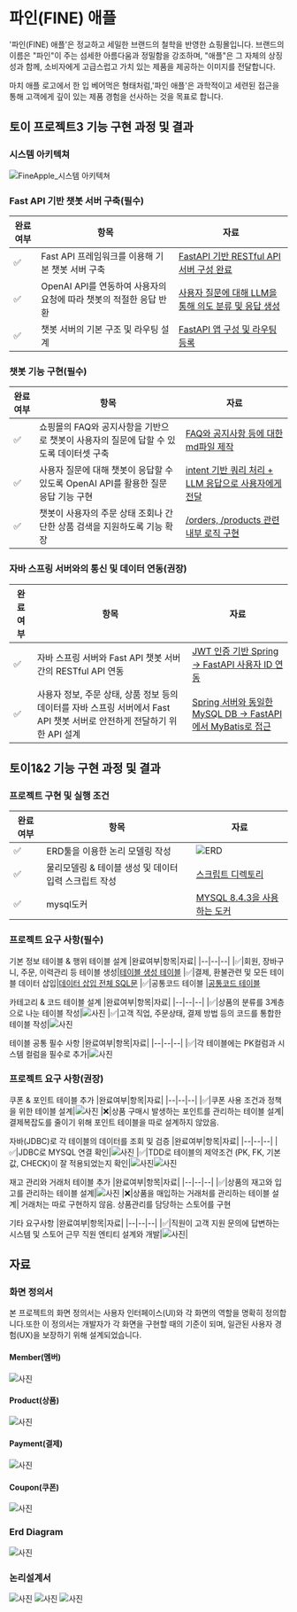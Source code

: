 # 파인(FINE) 애플

'파인(FINE) 애플'은 정교하고 세밀한 브랜드의 철학을 반영한 쇼핑몰입니다.
브랜드의 이름은 "파인"이 주는 섬세한 아름다움과 정밀함을 강조하며,
"애플"은 그 자체의 상징성과 함께, 소비자에게 고급스럽고 가치 있는 제품을 제공하는 이미지를 전달합니다.

마치 애플 로고에서 한 입 베어먹은 형태처럼,'파인 애플'은 과학적이고 세련된 접근을 통해 고객에게 깊이 있는 제품 경험을 선사하는 것을 목표로 합니다.

## 토이 프로젝트3 기능 구현 과정 및 결과

### 시스템 아키텍쳐
![FineApple_시스템 아키텍쳐](https://github.com/user-attachments/assets/6abc614f-a5c3-4df0-a1b9-f23baafbab0c)


### Fast API 기반 챗봇 서버 구축(필수)
|완료여부|항목|자료|
|--|--|--|
|✅|Fast API 프레임워크를 이용해 기본 챗봇 서버 구축|[FastAPI 기반 RESTful API 서버 구성 완료](/fastapi-server/app/main.py)
|✅|OpenAI API를 연동하여 사용자의 요청에 따라 챗봇의 적절한 응답 반환|[사용자 질문에 대해 LLM을 통해 의도 분류 및 응답 생성](/fastapi-server/app/services)
|✅|챗봇 서버의 기본 구조 및 라우팅 설계|[FastAPI 앱 구성 및 라우팅 등록](/fastapi-server/app/main.py)

### 챗봇 기능 구현(필수)
|완료여부|항목|자료|
|--|--|--|
|✅|쇼핑몰의 FAQ와 공지사항을 기반으로 챗봇이 사용자의 질문에 답할 수 있도록 데이터셋 구축|[FAQ와 공지사항 등에 대한 md파일 제작](/fastapi-server/data/docs)
|✅|사용자 질문에 대해 챗봇이 응답할 수 있도록 OpenAI API를 활용한 질문 응답 기능 구현|[intent 기반 쿼리 처리 + LLM 응답으로 사용자에게 전달](/fastapi-server/app//services/chat_logic.py)
|✅|챗봇이 사용자의 주문 상태 조회나 간단한 상품 검색을 지원하도록 기능 확장|[/orders, /products 관련 내부 로직 구현](/fastapi-server/app/services/order_service.py)

### 자바 스프링 서버와의 통신 및 데이터 연동(권장)
|완료여부|항목|자료|
|--|--|--|
|✅|자바 스프링 서버와 Fast API 챗봇 서버 간의 RESTful API 연동|[JWT 인증 기반 Spring → FastAPI 사용자 ID 연동](/fastapi-server/app/services/auth_service.py)
|✅|사용자 정보, 주문 상태, 상품 정보 등의 데이터를 자바 스프링 서버에서 Fast API 챗봇 서버로 안전하게 전달하기 위한 API 설계|[Spring 서버와 동일한 MySQL DB → FastAPI에서 MyBatis로 접근](/fastapi-server/app/database/db.py)


## 토이1&2 기능 구현 과정 및 결과

### 프로젝트 구현 및 실행 조건
|완료여부|항목|자료|
|--|--|--|
|✅|ERD툴을 이용한 논리 모델링 작성|![ERD](images/ERD전체모델링.png)
|✅|물리모델링 & 테이블 생성 및 데이터 입력 스크립트 작성|[스크립트 디렉토리](/src/main/resources/db/migration)
|✅|mysql도커|[MYSQL 8.4.3을 사용하는 도커](/docker-compose.yml)

### 프로젝트 요구 사항(필수)
기본 정보 테이블 & 행위 테이블 설계
|완료여부|항목|자료|
|--|--|--|
|✅|회원, 장바구니, 주문, 이력관리 등 테이블 생성|[테이블 생성 테이블](/src/main/resources/db/migration/V1__insert_initial_data.sql)
|✅|결제, 환불관련 및 모든 테이블 데이터 삽입|[데이터 삽입 전체 SQL문](/src/main/resources/db/migration/V5__insert_initial_data.sql)
|✅|공통코드 테이블 |[공통코드 테이블](src/main/resources/db/migration/V2__insert_initial_data.sql)

카테고리 & 코드 테이블 설계
|완료여부|항목|자료|
|--|--|--|
|✅|상품의 분류를 3계층으로 나눈 테이블 작성|![사진](images/상품_카테고리.png)
|✅|고객 직업, 주문상태, 결제 방법 등의 코드를 통합한 테이블 작성|![사진](images/공통코드.png)

테이블 공통 필수 사항
|완료여부|항목|자료|
|--|--|--|
|✅|각 테이블에는 PK컬럼과 시스템 컬럼을 필수로 추가|![사진](images/pk와시스템컬럼.png)

### 프로젝트 요구 사항(권장)
쿠폰 & 포인트 테이블 추가
|완료여부|항목|자료|
|--|--|--|
|✅|쿠폰 사용 조건과 정책을 위한 테이블 설계|![사진](images/쿠폰.png)
|❌|상품 구매시 발생하는 포인트를 관리하는 테이블 설계| 결제복잡도를 줄이기 위해 포인트 테이블을 따로 설계하지 않았음.

자바(JDBC)로 각 테이블의 데이터를 조회 및 검증
|완료여부|항목|자료|
|--|--|--|
|✅|JDBC로 MYSQL 연결 확인|![사진](images/JDBC검증.png)
|✅|TDD로 테이블의 제약조건 (PK, FK, 기본값, CHECK)이 잘 적용되었는지 확인|![사진](images/물리모델링검증.png)![사진](images/db빌드성공.png)

재고 관리와 거래처 테이블 추가
|완료여부|항목|자료|
|--|--|--|
|✅|상품의 재고와 입고를 관리하는 테이블 설계|![사진](images/상품재고입고관리.png)
|❌|상품을 매입하는 거래처를 관리하는 테이블 설계| 거래처는 따로 구현하지 않음. 상품관리를 담당하는 스토어를 구현

기타 요구사항
|완료여부|항목|자료|
|--|--|--|
|✅|직원이 고객 지원 문의에 답변하는 시스템 및 스토어 근무 직원 엔티티 설계와 개발|![사진](images/직원고객센터.png)|
## 자료
### 화면 정의서
본 프로젝트의 화면 정의서는 사용자 인터페이스(UI)와 각 화면의 역할을 명확히 정의합니다.또한 이 정의서는 개발자가 각 화면을 구현할 때의 기준이 되며, 일관된 사용자 경험(UX)을 보장하기 위해 설계되었습니다.

#### Member(멤버)

![사진](images/멤버.png)


#### Product(상품)
![사진](images/상품.png)


#### Payment(결제)
![사진](images/결제.png)

#### Coupon(쿠폰)
![사진](images/쿠폰.png)


### Erd Diagram

![사진](images/ERD전체모델링.png)


### 논리설계서


![사진](images/논리설계도1.png)
![사진](images/논리설계도2.png)
![사진](images/공통코드엑셀.png)
